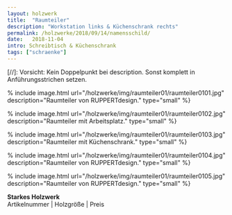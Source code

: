 ```yaml
---
layout: holzwerk
title:  "Raumteiler"
description: "Workstation links & Küchenschrank rechts"
permalink: /holzwerke/2018/09/14/namensschild/
date:   2018-11-04
intro: Schreibtisch & Küchenschrank
tags: ["schraenke"]
---
```



[//]: Vorsicht: Kein Doppelpunkt bei description. Sonst komplett in Anführungsstrichen setzen.


% include image.html url="/holzwerke/img/raumteiler01/raumteiler0101.jpg" description="Raumteiler von RUPPERTdesign." type="small" %}

% include image.html url="/holzwerke/img/raumteiler01/raumteiler0102.jpg" description="Raumteiler mit Arbeitsplatz." type="small" %}

% include image.html url="/holzwerke/img/raumteiler01/raumteiler0103.jpg" description="Raumteiler mit Küchenschrank." type="small" %}

% include image.html url="/holzwerke/img/raumteiler01/raumteiler0104.jpg" description="Raumteiler von RUPPERTdesign." type="small" %}

% include image.html url="/holzwerke/img/raumteiler01/raumteiler0105.jpg" description="Raumteiler von RUPPERTdesign." type="small" %}



**Starkes Holzwerk**   
Artikelnummer \|  Holzgröße \| Preis



